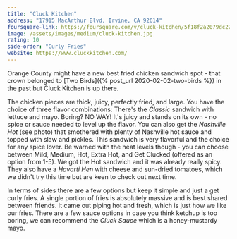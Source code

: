 ```yaml
---
title: "Cluck Kitchen"
address: "17915 MacArthur Blvd, Irvine, CA 92614"
foursquare-link: https://foursquare.com/v/cluck-kitchen/5f18f2a2079dc22791b5bf4c
image: /assets/images/medium/cluck-kitchen.jpg
rating: 10
side-order: "Curly Fries"
website: https://www.cluckkitchen.com/
---
```


Orange County might have a new best fried chicken sandwich spot - that crown belonged to
[Two Birds]({% post_url 2020-02-02-two-birds %}) in the past but Cluck Kitchen is up there.

The chicken pieces are thick, juicy, perfectly fried, and large. You have the choice of three flavor combinations:
There's the *Classic* sandwich with lettuce and mayo. Boring? NO WAY! It's juicy and stands on its own - no spice or
sauce needed to level up the flavor. You can also get the *Nashville Hot* (see photo) that smothered with plenty of
Nashville hot sauce and topped with slaw and pickles. This sandwich is very flavorful and the choice for any spice
lover. Be warned with the heat levels though - you can choose between Mild, Medium, Hot, Extra Hot, and Get Clucked
(offered as an option from 1-5). We got the Hot sandwich and it was already really spicy. They also have a *Havarti Hen*
with cheese and sun-dried tomatoes, which we didn't try this time but are keen to check out next time.

In terms of sides there are a few options but keep it simple and just a get curly fries. A single portion of fries is
absolutely massive and is best shared between friends. It came out piping hot and fresh, which is just how we like our
fries. There are a few sauce options in case you think ketchup is too boring, we can recommend the *Cluck Sauce* which
is a honey-mustardy mayo.
